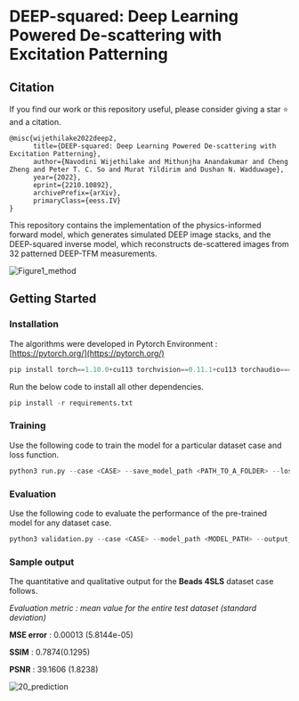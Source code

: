 # DEEP-squared: Deep Learning Powered De-scattering with Excitation Patterning

## Citation
If you find our work or this repository useful, please consider giving a star ⭐ and a citation.

```
@misc{wijethilake2022deep2,
      title={DEEP-squared: Deep Learning Powered De-scattering with Excitation Patterning}, 
      author={Navodini Wijethilake and Mithunjha Anandakumar and Cheng Zheng and Peter T. C. So and Murat Yildirim and Dushan N. Wadduwage},
      year={2022},
      eprint={2210.10892},
      archivePrefix={arXiv},
      primaryClass={eess.IV}
}
```

This repository contains the implementation of the physics-informed forward model, which generates simulated DEEP image stacks, and the DEEP-squared inverse model, which reconstructs de-scattered images from 32 patterned DEEP-TFM measurements.

![Figure1_method](https://github.com/Mithunjha/DEEP-squared/assets/67052077/d0deba89-53f6-48b5-b766-ec86b3867423)

## Getting Started
### Installation
The algorithms were developed in Pytorch Environment : [https://pytorch.org/](https://pytorch.org/)

```python
pip install torch==1.10.0+cu113 torchvision==0.11.1+cu113 torchaudio===0.10.0+cu113 -f https://download.pytorch.org/whl/cu113/torch_stable.html
```

Run the below code to install all other dependencies.

```python
pip install -r requirements.txt
```

### Training

Use the following code to train the model for a particular dataset case and loss function.

```python
python3 run.py --case <CASE> --save_model_path <PATH_TO_A_FOLDER> --lossfunc <LOSS_FUNCTION> --experiment_name <EXPERIMENT_NAME> --epochs <#EPOCHS>
```

### Evaluation

Use the following code to evaluate the performance of the pre-trained model for any dataset case.

```python
python3 validation.py --case <CASE> --model_path <MODEL_PATH> --output_path <OUTPUT_PATH>
```
### Sample output
The quantitative and qualitative output for the **Beads 4SLS** dataset case follows.

*Evaluation metric : mean value for the entire test dataset (standard deviation)* 

**MSE error** : 0.00013 (5.8144e-05)

**SSIM** : 0.7874(0.1295)

**PSNR** : 39.1606 (1.8238)

![20_prediction](https://github.com/Mithunjha/DEEP-squared/assets/67052077/df73007b-56d1-45c5-9285-46fad918781d)


